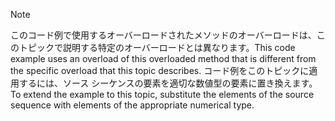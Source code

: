 > [!NOTE]
>  <span data-ttu-id="cc0cb-101">このコード例で使用するオーバーロードされたメソッドのオーバーロードは、このトピックで説明する特定のオーバーロードとは異なります。</span><span class="sxs-lookup"><span data-stu-id="cc0cb-101">This code example uses an overload of this overloaded method that is different from the specific overload that this topic describes.</span></span> <span data-ttu-id="cc0cb-102">コード例をこのトピックに適用するには、ソース シーケンスの要素を適切な数値型の要素に置き換えます。</span><span class="sxs-lookup"><span data-stu-id="cc0cb-102">To extend the example to this topic, substitute the elements of the source sequence with elements of the appropriate numerical type.</span></span>